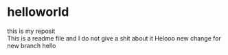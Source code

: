 # helloworld
this is my reposit  
This is a readme file and I do not give a shit about it
Helooo new change for new branch
hello

